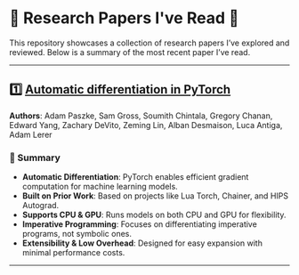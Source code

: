 # 📖 Research Papers I've Read 🧠

This repository showcases a collection of research papers I’ve explored and reviewed. Below is a summary of the most recent paper I’ve read.

---

## 1️⃣ [Automatic differentiation in PyTorch](https://openreview.net/forum?id=BJJsrmfCZ)  
**Authors**: Adam Paszke, Sam Gross, Soumith Chintala, Gregory Chanan, Edward Yang, Zachary DeVito, Zeming Lin, Alban Desmaison, Luca Antiga, Adam Lerer

### 📝 Summary
- **Automatic Differentiation**: PyTorch enables efficient gradient computation for machine learning models.
- **Built on Prior Work**: Based on projects like Lua Torch, Chainer, and HIPS Autograd.
- **Supports CPU & GPU**: Runs models on both CPU and GPU for flexibility.
- **Imperative Programming**: Focuses on differentiating imperative programs, not symbolic ones.
- **Extensibility & Low Overhead**: Designed for easy expansion with minimal performance costs.

---

